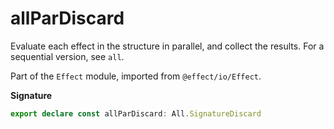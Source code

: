 # allParDiscard

Evaluate each effect in the structure in parallel, and collect the results.
For a sequential version, see `all`.

Part of the `Effect` module, imported from `@effect/io/Effect`.

**Signature**

```ts
export declare const allParDiscard: All.SignatureDiscard
```
